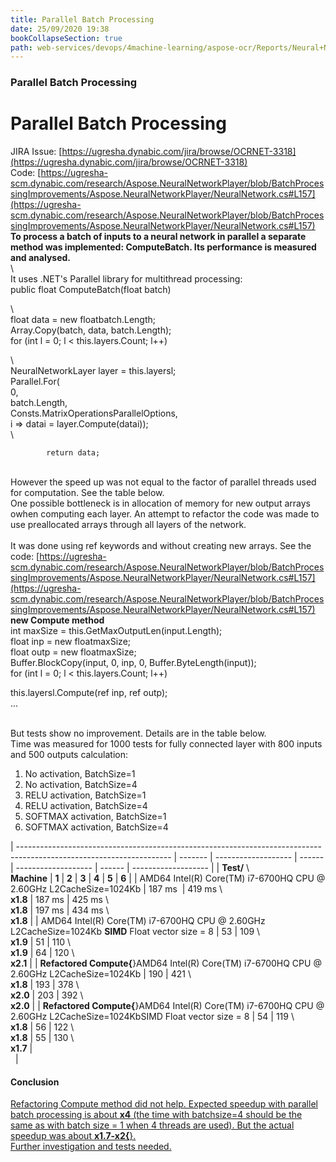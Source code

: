 ```yaml
---
title: Parallel Batch Processing
date: 25/09/2020 19:38
bookCollapseSection: true
path: web-services/devops/4machine-learning/aspose-ocr/Reports/Neural+Network+Player+for+%2ENET/parallel-batch-processing
---
```

### Parallel Batch Processing
# Parallel Batch Processing

JIRA Issue: [https://ugresha.dynabic.com/jira/browse/OCRNET-3318](https://ugresha.dynabic.com/jira/browse/OCRNET-3318)  
Code: [https://ugresha-scm.dynabic.com/research/Aspose.NeuralNetworkPlayer/blob/BatchProcessingImprovements/Aspose.NeuralNetworkPlayer/NeuralNetwork.cs#L157](https://ugresha-scm.dynabic.com/research/Aspose.NeuralNetworkPlayer/blob/BatchProcessingImprovements/Aspose.NeuralNetworkPlayer/NeuralNetwork.cs#L157)  
**To process a batch of inputs to a neural network in parallel a separate method was implemented: ComputeBatch. Its performance is measured and analysed.**  
\  
It uses .NET's Parallel library for multithread processing:  
        public float ComputeBatch(float batch)  
          
\  
            float data = new floatbatch.Length;  
            Array.Copy(batch, data, batch.Length);  
            for (int l = 0; l < this.layers.Count; l++)  
              
\  
                NeuralNetworkLayer layer = this.layersl;  
                Parallel.For(  
                    0,  
                    batch.Length,  
                    Consts.MatrixOperationsParallelOptions,  
                    i => datai = layer.Compute(datai));  
            \  
              
            return data;  
          
   
However the speed up was not equal to the factor of parallel threads used for computation. See the table below.  
One possible bottleneck is in allocation of memory for new output arrays owhen computing each layer. An attempt to refactor the code was made to use preallocated arrays through all layers of the network.  
   
It was done using ref keywords and without creating new arrays. See the code: [https://ugresha-scm.dynabic.com/research/Aspose.NeuralNetworkPlayer/blob/BatchProcessingImprovements/Aspose.NeuralNetworkPlayer/NeuralNetwork.cs#L157](https://ugresha-scm.dynabic.com/research/Aspose.NeuralNetworkPlayer/blob/BatchProcessingImprovements/Aspose.NeuralNetworkPlayer/NeuralNetwork.cs#L157)  
**new Compute method**  
int maxSize = this.GetMaxOutputLen(input.Length);              
float inp = new floatmaxSize;              
float outp = new floatmaxSize;              
Buffer.BlockCopy(input, 0, inp, 0, Buffer.ByteLength(input));              
for (int l = 0; l < this.layers.Count; l++)              
  
 this.layersl.Compute(ref inp, ref outp);  
...  
  
   
But tests show no improvement. Details are in the table below.  
Time was measured for 1000 tests for fully connected layer with 800 inputs and 500 outputs calculation:

1. No activation, BatchSize=1
1. No activation, BatchSize=4
1. RELU activation, BatchSize=1
1. RELU activation, BatchSize=4
1. SOFTMAX activation, BatchSize=1
1. SOFTMAX activation, BatchSize=4

| -------------------------------------------------------------------------------------------------------------------- | ------- | ------------------- | ------ | ------------------- | ------ | ------------------- |
|                                              **Test/** \  
**Machine**                                               |  **1**  |        **2**        | **3**  |        **4**        | **5**  |        **6**        |
|                          AMD64 Intel(R) Core(TM) i7-6700HQ CPU @ 2.60GHz L2CacheSize=1024Kb                          | 187 ms  | 419 ms \  
**x1.8** | 187 ms | 425 ms \  
**x1.8** | 197 ms | 434 ms \  
**x1.8** |
|          AMD64 Intel(R) Core(TM) i7-6700HQ CPU @ 2.60GHz L2CacheSize=1024Kb  **SIMD** Float vector size = 8          |   53    |  109 \  
**x1.9**   |   51   |  110 \  
**x1.9**   |   64   |  120 \  
**x2.1**   |
|              **Refactored Compute{**}AMD64 Intel(R) Core(TM) i7-6700HQ CPU @ 2.60GHz L2CacheSize=1024Kb              |   190   |  421 \  
**x1.8**   |  193   |  378 \  
**x2.0**   |  203   |  392 \  
**x2.0**   |
| **Refactored Compute{**}AMD64 Intel(R) Core(TM) i7-6700HQ CPU @ 2.60GHz L2CacheSize=1024KbSIMD Float vector size = 8 |   54    |  119 \  
**x1.8**   |   56   |  122 \  
**x1.8**   |   55   |  130 \  
**x1.7**   |   
  |

#### Conclusion

<ins>Refactoring Compute method did not help. Expected speedup with parallel batch processing is about **x4** (the time with batchsize=4 should be the same as with batch size = 1 when 4 threads are used). But the actual speedup was about **x1.7-x2{**}.</ins>  
<ins>Further investigation and tests needed.</ins>  
 